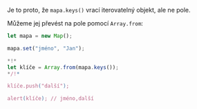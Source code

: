 
Je to proto, že `mapa.keys()` vrací iterovatelný objekt, ale ne pole.

Můžeme jej převést na pole pomocí `Array.from`:


```js run
let mapa = new Map();

mapa.set("jméno", "Jan");

*!*
let klíče = Array.from(mapa.keys());
*/!*

klíče.push("další");

alert(klíče); // jméno,další
```
